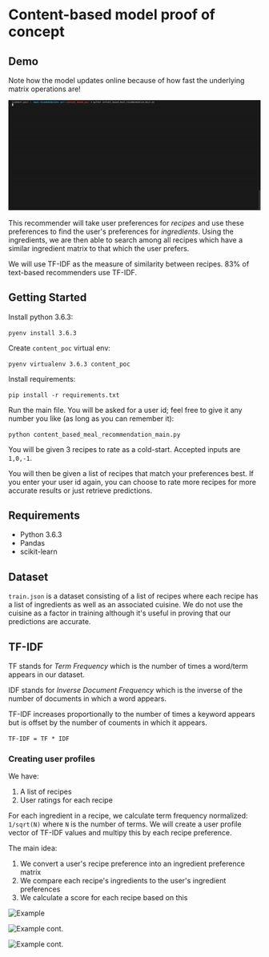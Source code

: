 # Content-based model proof of concept

## Demo

Note how the model updates online because of how fast the underlying matrix operations are!

![](demo.gif)

This recommender will take user preferences for *recipes* and use these preferences to find the user's preferences for *ingredients*. Using the ingredients, we are then able to search among all recipes which have a similar ingredient matrix to that which the user prefers.

We will use TF-IDF as the measure of similarity between recipes. 83% of text-based recommenders use TF-IDF.

## Getting Started

Install python 3.6.3:

```pyenv install 3.6.3```

Create `content_poc` virtual env:

```pyenv virtualenv 3.6.3 content_poc```

Install requirements:

```pip install -r requirements.txt```

Run the main file. You will be asked for a user id; feel free to give it any number you like (as long as you can remember it):

```python content_based_meal_recommendation_main.py```

You will be given 3 recipes to rate as a cold-start. Accepted inputs are `1,0,-1`.

You will then be given a list of recipes that match your preferences best. If you enter your user id again, you can choose to rate more recipes for more accurate results or just retrieve predictions.

## Requirements

* Python 3.6.3
* Pandas
* scikit-learn

## Dataset

`train.json` is a dataset consisting of a list of recipes where each recipe has a list of ingredients as well as an associated cuisine. We do not use the cuisine as a factor in training although it's useful in proving that our predictions are accurate.

## TF-IDF

TF stands for *Term Frequency* which is the number of times a word/term appears in our dataset.

IDF stands for *Inverse Document Frequency* which is the inverse of the number of documents in which a word appears.

TF-IDF increases proportionally to the number of times a keyword appears but is offset by the number of couments in which it appears.

`TF-IDF = TF * IDF`

### Creating user profiles

We have:
1. A list of recipes
2. User ratings for each recipe

For each ingredient in a recipe, we calculate term frequency normalized: `1/sqrt(N)` where `N` is the number of terms. We will create a user profile vector of TF-IDF values and multipy this by each recipe preference.

The main idea:

1. We convert a user's recipe preference into an ingredient preference matrix
2. We compare each recipe's ingredients to the user's ingredient preferences
3. We calculate a score for each recipe based on this

![Example](example_1.png?raw=true "A recipe-keyword matrix and a user-preference matrix")

![Example cont.](example_2.png?raw=true "Finding the user preference vector")

![Example cont.](example_3.png?raw=true "Finding the user's preference for a given recipe")
